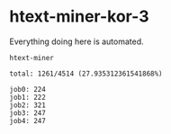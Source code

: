 # htext-miner-kor-3

Everything doing here is automated.

```
htext-miner

total: 1261/4514 (27.935312361541868%)

job0: 224
job1: 222
job2: 321
job3: 247
job4: 247
```